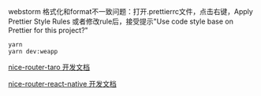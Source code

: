 webstorm 格式化和format不一致问题：打开.prettierrc文件，点击右键，Apply Prettier Style Rules
或者修改rule后，接受提示"Use code style base on Prettier for this project?"


```
yarn
yarn dev:weapp
```

[nice-router-taro 开发文档](https://github.com/doublechaintech/nice-router/blob/master/docs/README.md)


[nice-router-react-native 开发文档](https://github.com/doublechaintech/nice-router)
